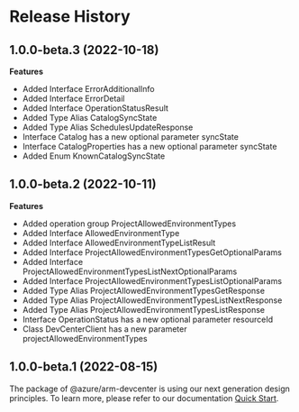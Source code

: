 # Release History
    
## 1.0.0-beta.3 (2022-10-18)
    
**Features**

  - Added Interface ErrorAdditionalInfo
  - Added Interface ErrorDetail
  - Added Interface OperationStatusResult
  - Added Type Alias CatalogSyncState
  - Added Type Alias SchedulesUpdateResponse
  - Interface Catalog has a new optional parameter syncState
  - Interface CatalogProperties has a new optional parameter syncState
  - Added Enum KnownCatalogSyncState
    
    
## 1.0.0-beta.2 (2022-10-11)
    
**Features**

  - Added operation group ProjectAllowedEnvironmentTypes
  - Added Interface AllowedEnvironmentType
  - Added Interface AllowedEnvironmentTypeListResult
  - Added Interface ProjectAllowedEnvironmentTypesGetOptionalParams
  - Added Interface ProjectAllowedEnvironmentTypesListNextOptionalParams
  - Added Interface ProjectAllowedEnvironmentTypesListOptionalParams
  - Added Type Alias ProjectAllowedEnvironmentTypesGetResponse
  - Added Type Alias ProjectAllowedEnvironmentTypesListNextResponse
  - Added Type Alias ProjectAllowedEnvironmentTypesListResponse
  - Interface OperationStatus has a new optional parameter resourceId
  - Class DevCenterClient has a new parameter projectAllowedEnvironmentTypes
    
    
## 1.0.0-beta.1 (2022-08-15)

The package of @azure/arm-devcenter is using our next generation design principles. To learn more, please refer to our documentation [Quick Start](https://aka.ms/js-track2-quickstart).
